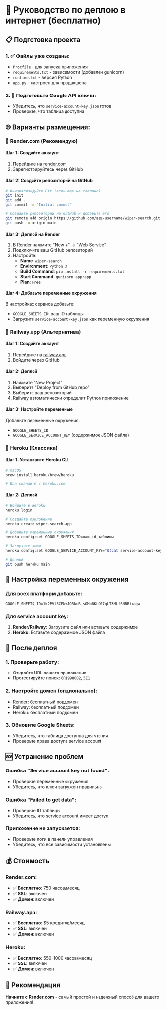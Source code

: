 # 🚀 Руководство по деплою в интернет (бесплатно)

## 📋 Подготовка проекта

### 1. ✅ Файлы уже созданы:
- `Procfile` - для запуска приложения
- `requirements.txt` - зависимости (добавлен gunicorn)
- `runtime.txt` - версия Python
- `app.py` - настроен для продакшена

### 2. 🔑 Подготовьте Google API ключи:
- Убедитесь, что `service-account-key.json` готов
- Проверьте, что таблица доступна

## 🌐 Варианты размещения:

### 🎯 **Render.com (Рекомендую)**

#### Шаг 1: Создайте аккаунт
1. Перейдите на [render.com](https://render.com)
2. Зарегистрируйтесь через GitHub

#### Шаг 2: Создайте репозиторий на GitHub
```bash
# Инициализируйте Git (если еще не сделано)
git init
git add .
git commit -m "Initial commit"

# Создайте репозиторий на GitHub и добавьте его
git remote add origin https://github.com/ваш-username/wiper-search.git
git push -u origin main
```

#### Шаг 3: Деплой на Render
1. В Render нажмите "New +" → "Web Service"
2. Подключите ваш GitHub репозиторий
3. Настройте:
   - **Name**: `wiper-search`
   - **Environment**: `Python 3`
   - **Build Command**: `pip install -r requirements.txt`
   - **Start Command**: `gunicorn app:app`
   - **Plan**: `Free`

#### Шаг 4: Добавьте переменные окружения
В настройках сервиса добавьте:
- `GOOGLE_SHEETS_ID`: ваш ID таблицы
- Загрузите `service-account-key.json` как переменную окружения

### 🚂 **Railway.app (Альтернатива)**

#### Шаг 1: Создайте аккаунт
1. Перейдите на [railway.app](https://railway.app)
2. Войдите через GitHub

#### Шаг 2: Деплой
1. Нажмите "New Project"
2. Выберите "Deploy from GitHub repo"
3. Выберите ваш репозиторий
4. Railway автоматически определит Python приложение

#### Шаг 3: Настройте переменные
Добавьте переменные окружения:
- `GOOGLE_SHEETS_ID`
- `GOOGLE_SERVICE_ACCOUNT_KEY` (содержимое JSON файла)

### 🐘 **Heroku (Классика)**

#### Шаг 1: Установите Heroku CLI
```bash
# macOS
brew install heroku/brew/heroku

# Или скачайте с heroku.com
```

#### Шаг 2: Деплой
```bash
# Войдите в Heroku
heroku login

# Создайте приложение
heroku create wiper-search-app

# Добавьте переменные окружения
heroku config:set GOOGLE_SHEETS_ID=ваш_id_таблицы

# Загрузите ключ
heroku config:set GOOGLE_SERVICE_ACCOUNT_KEY="$(cat service-account-key.json)"

# Деплой
git push heroku main
```

## 🔧 Настройка переменных окружения

### Для всех платформ добавьте:
```
GOOGLE_SHEETS_ID=1k2PVl3CFNvJQRkcB_sOMb8KLG07qLT3MLfSNBBtxagw
```

### Для service account key:
1. **Render/Railway**: Загрузите файл или вставьте содержимое
2. **Heroku**: Вставьте содержимое JSON файла

## 📱 После деплоя

### 1. Проверьте работу:
- Откройте URL вашего приложения
- Протестируйте поиск: `6R1998002`, `5E1`

### 2. Настройте домен (опционально):
- Render: бесплатный поддомен
- Railway: бесплатный поддомен
- Heroku: бесплатный поддомен

### 3. Обновите Google Sheets:
- Убедитесь, что таблица доступна для чтения
- Проверьте права доступа service account

## 🆘 Устранение проблем

### Ошибка "Service account key not found":
- Проверьте переменные окружения
- Убедитесь, что ключ загружен правильно

### Ошибка "Failed to get data":
- Проверьте ID таблицы
- Убедитесь, что service account имеет доступ

### Приложение не запускается:
- Проверьте логи в панели управления
- Убедитесь, что все зависимости установлены

## 💰 Стоимость

### Render.com:
- ✅ **Бесплатно**: 750 часов/месяц
- ✅ **SSL**: включен
- ✅ **Домен**: включен

### Railway.app:
- ✅ **Бесплатно**: $5 кредитов/месяц
- ✅ **SSL**: включен
- ✅ **Домен**: включен

### Heroku:
- ✅ **Бесплатно**: 550-1000 часов/месяц
- ✅ **SSL**: включен
- ✅ **Домен**: включен

## 🎯 Рекомендация

**Начните с Render.com** - самый простой и надежный способ для вашего приложения!
